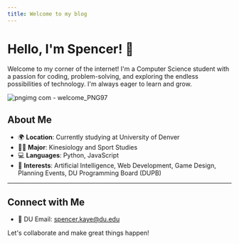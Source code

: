 ```yaml
---
title: Welcome to my blog
---
```


# Hello, I'm Spencer! 👋  

Welcome to my corner of the internet! I'm a Computer Science student with a passion for coding, problem-solving, and exploring the endless possibilities of technology. I'm always eager to learn and grow.

![pngimg com - welcome_PNG97](https://github.com/user-attachments/assets/fe5f8849-e7cd-4183-8f7e-e66d5663f343)

## About Me

- 🌍 **Location**: Currently studying at University of Denver
- 👨‍🎓 **Major**: Kinesiology and Sport Studies
- 💻 **Languages**: Python, JavaScript
- 🚀 **Interests**: Artificial Intelligence, Web Development, Game Design, Planning Events, DU Programming Board (DUPB)

---

## Connect with Me

- 📧 DU Email: spencer.kaye@du.edu
  
Let's collaborate and make great things happen!
